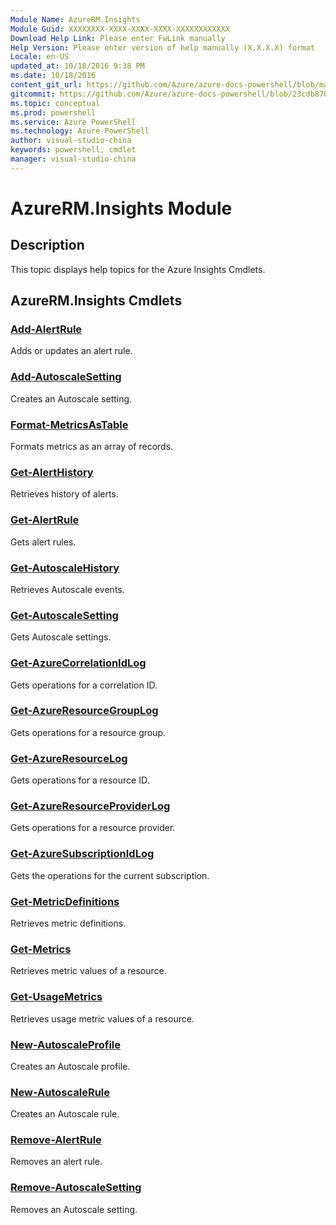 ```yaml
---
Module Name: AzureRM.Insights
Module Guid: XXXXXXXX-XXXX-XXXX-XXXX-XXXXXXXXXXXX
Download Help Link: Please enter FwLink manually
Help Version: Please enter version of help manually (X.X.X.X) format
Locale: en-US
updated_at: 10/18/2016 9:38 PM
ms.date: 10/18/2016
content_git_url: https://github.com/Azure/azure-docs-powershell/blob/master/azureps-cmdlets-docs/ResourceManager/AzureRM.Insights/v0.9.8/AzureRM.Insights.md
gitcommit: https://github.com/Azure/azure-docs-powershell/blob/23cdb8705d4ab9807c0e21b238f3b134a7d49c7d/azureps-cmdlets-docs/ResourceManager/AzureRM.Insights/v0.9.8/AzureRM.Insights.md
ms.topic: conceptual
ms.prod: powershell
ms.service: Azure PowerShell
ms.technology: Azure PowerShell
author: visual-studio-china
keywords: powershell, cmdlet
manager: visual-studio-china
---
```


# AzureRM.Insights Module
## Description
This topic displays help topics for the Azure Insights Cmdlets. 

## AzureRM.Insights Cmdlets
### [Add-AlertRule](.\Add-AlertRule.md)
Adds or updates an alert rule.


### [Add-AutoscaleSetting](.\Add-AutoscaleSetting.md)
Creates an Autoscale setting.


### [Format-MetricsAsTable](.\Format-MetricsAsTable.md)
Formats metrics as an array of records.


### [Get-AlertHistory](.\Get-AlertHistory.md)
Retrieves history of alerts.


### [Get-AlertRule](.\Get-AlertRule.md)
Gets alert rules.


### [Get-AutoscaleHistory](.\Get-AutoscaleHistory.md)
Retrieves Autoscale events.


### [Get-AutoscaleSetting](.\Get-AutoscaleSetting.md)
Gets Autoscale settings.


### [Get-AzureCorrelationIdLog](.\Get-AzureCorrelationIdLog.md)
Gets operations for a correlation ID.


### [Get-AzureResourceGroupLog](.\Get-AzureResourceGroupLog.md)
Gets operations for a resource group.


### [Get-AzureResourceLog](.\Get-AzureResourceLog.md)
Gets operations for a resource ID.


### [Get-AzureResourceProviderLog](.\Get-AzureResourceProviderLog.md)
Gets operations for a resource provider.


### [Get-AzureSubscriptionIdLog](.\Get-AzureSubscriptionIdLog.md)
Gets the operations for the current subscription.


### [Get-MetricDefinitions](.\Get-MetricDefinitions.md)
Retrieves metric definitions.


### [Get-Metrics](.\Get-Metrics.md)
Retrieves metric values of a resource.


### [Get-UsageMetrics](.\Get-UsageMetrics.md)
Retrieves usage metric values of a resource.


### [New-AutoscaleProfile](.\New-AutoscaleProfile.md)
Creates an Autoscale profile.


### [New-AutoscaleRule](.\New-AutoscaleRule.md)
Creates an Autoscale rule.


### [Remove-AlertRule](.\Remove-AlertRule.md)
Removes an alert rule.


### [Remove-AutoscaleSetting](.\Remove-AutoscaleSetting.md)
Removes an Autoscale setting.



